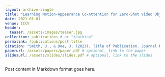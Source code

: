 ```yaml
---
layout: archive-single
title: "Learning Motion-Appearance Co-Attention for Zero-Shot Video Object Segmentation"
date: 2021-01-01
venue: ICCV
header:
  teaser: /assets/images/teaser.jpg
collection: publications # or "teaching"
permalink: /publications/post-title
citation: "Smith, J., & Doe, J. (2023). Title of Publication. Journal Name, 10(2), 1-10."
paperurl: /assets/papers/paper.pdf # optional, link to the paper
slidesurl: /assets/slides/slides.pdf # optional, link to the slides
---
```


Post content in Markdown format goes here.
